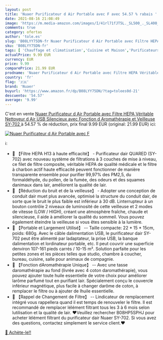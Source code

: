 ```yaml
---
layout: post
title: 'Nuaer Purificateur d Air Portable avec F avec 54.57 % rabais '
date: 2021-08-16 21:08:49
image: 'https://m.media-amazon.com/images/I/41rl71fJT5L._SL500_._SL400_.jpg'
comments: true
category: ofertas
author: 'tole.es'
slug: 'B08LYY75DN-fr Nuaer Purificateur d Air Portable avec Filtre HEPA...'
sku: 'B08LYY75DN-fr'
tags: [ 'Chauffage et climatisation','Cuisine et Maison','Purificateurs dair','nuaer', ]
actualPrice: 9.99 EUR
currency: EUR
price: 9.99
comparePrice: 21.99 EUR
prodname: 'Nuaer Purificateur d Air Portable avec Filtre HEPA Véritable  Nettoyeur d Air USB Silencieux avec Fonction d Aromathérapie et Veilleuse SY-702 '
country: 'fr'
flag: '🇫🇷'
brand: 'Nuaer'
buyurl: 'https://www.amazon.fr/dp/B08LYY75DN/?tag=tolees0d-21'
descuento: '54.57'
average: '9.99'
---
```


C'est en vente [Nuaer Purificateur d Air Portable avec Filtre HEPA Véritable  Nettoyeur d Air USB Silencieux avec Fonction d Aromathérapie et Veilleuse SY-702 ](https://www.amazon.fr/dp/B08LYY75DN/?tag=tolees0d-21)  à  54.57 % de réduction, prix final  9.99 EUR (original: 21.99 EUR) ici:

[![Nuaer Purificateur d Air Portable avec F](https://m.media-amazon.com/images/I/41rl71fJT5L._SL500_._SL400_.jpg)](https://www.amazon.fr/dp/B08LYY75DN/?tag=tolees0d-21)

ℹ️:

- 🍃 【Filtre HEPA H13 à haute efficacité】 - Purificateur dair QUARED (SY-702) avec nouveau système de filtrations à 3 couches de mise à niveau, ce filet de filtre composite, véritable HEPA de qualité médicale et le filtre à charbon actif haute efficacité peuvent fonctionner de manière transparente ensemble pour purifier 99,97% des PM2,5, du formaldéhyde, du pollen, de la fumée, des odeurs et des squames danimaux dans lair, améliorent la qualité de lair.
- 🍃 【Réduction du bruit et de la veilleuse】 - Adopter une conception de conduit dair muet plus avancée, optimisé la structure du conduit dair, de sorte que le bruit le plus faible est inférieur à 30 dB. Linterrupteur à un bouton contrôle 2 niveaux de luminosité de cette veilleuse et 2 modes de vitesse (LOW / HIGH), créant une atmosphère fraîche, chaude et silencieuse, il aide à améliorer la qualité du sommeil. Vous pouvez également éteindre la veilleuse si vous êtes sensible à la lumière.
- 🍃 【Portable et Largement Utilisé】 -- Taille compacte: 22 * ​​15 * 15cm, poids: 680g. Avec le câble dalimentation USB, le purificateur dair SY-702 peut être alimenté par ladaptateur, la prise USB, la banque dalimentation et lordinateur portable, etc. Il peut couvrir une superficie denviron 107-161 pieds carrés / 10-15 m². Solution parfaite pour les petites zones et les pièces telles que studio, chambre à coucher, bureau, cuisine, salle pour animaux de compagnie.
- 🍃 【Fonction dAromathérapie Unique】 -- Avec une tasse daromathérapie au fond (livrée avec 4 coton daromathérapie), vous pouvez ajouter toute huile essentielle de votre choix pour améliorer larôme parfumé tout en purifiant lair. Spécialement conçu le couvercle inférieur magnétique, plus facile à changer darôme de coton, à remplacer le filtre ou à ajouter de lhuile essentielle.
- 🍃 【Rappel de Changement de Filtre】 -- Lindicateur de remplacement intégré vous rappellera quand il est temps de renouveler le filtre. Il est recommandé de remplacer lélément filtrant tous les 3 à 6 mois selon lutilisation et la qualité de lair. ❤️Veuillez rechercher B08HP5SPHJ pour acheter lélément filtrant du purificateur dair Nuaer SY-702. Si vous avez des questions, contactez simplement le service client.❤️

[🛒 Achète-le!!](https://www.amazon.fr/dp/B08LYY75DN/?tag=tolees0d-21)
